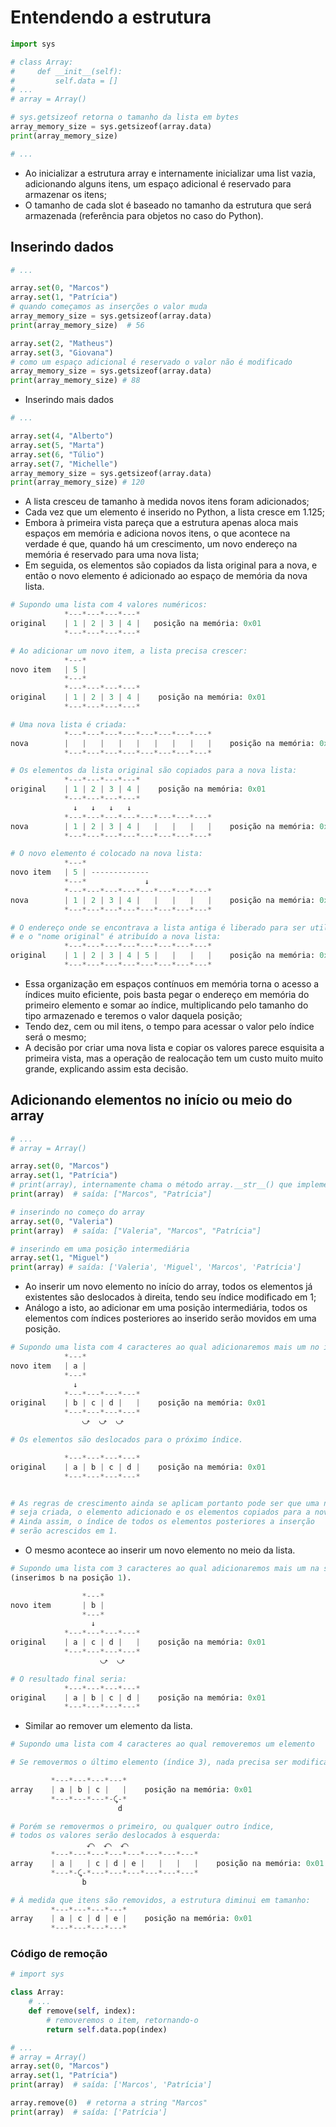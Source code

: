 # Entendendo a estrutura

~~~py
import sys

# class Array:
#     def __init__(self):
#         self.data = []
# ...
# array = Array()

# sys.getsizeof retorna o tamanho da lista em bytes
array_memory_size = sys.getsizeof(array.data)
print(array_memory_size)

# ...
~~~

* Ao inicializar a estrutura array e internamente inicializar uma list vazia, adicionando alguns itens, um espaço adicional é reservado para armazenar os itens;
* O tamanho de cada slot é baseado no tamanho da estrutura que será armazenada (referência para objetos no caso do Python).

## Inserindo dados

~~~py
# ...

array.set(0, "Marcos")
array.set(1, "Patrícia")
# quando começamos as inserções o valor muda
array_memory_size = sys.getsizeof(array.data)
print(array_memory_size)  # 56

array.set(2, "Matheus")
array.set(3, "Giovana")
# como um espaço adicional é reservado o valor não é modificado
array_memory_size = sys.getsizeof(array.data)
print(array_memory_size) # 88
~~~

* Inserindo mais dados

~~~py
# ...

array.set(4, "Alberto")
array.set(5, "Marta")
array.set(6, "Túlio")
array.set(7, "Michelle")
array_memory_size = sys.getsizeof(array.data)
print(array_memory_size) # 120
~~~

* A lista cresceu de tamanho à medida novos itens foram adicionados;
* Cada vez que um elemento é inserido no Python, a lista cresce em 1.125;
* Embora à primeira vista pareça que a estrutura apenas aloca mais espaços em memória e adiciona novos itens, o que acontece na verdade é que, quando há um crescimento, um novo endereço na memória é reservado para uma nova lista;
* Em seguida, os elementos são copiados da lista original para a nova, e então o novo elemento é adicionado ao espaço de memória da nova lista.

~~~python
# Supondo uma lista com 4 valores numéricos:
            *---*---*---*---*
original    | 1 | 2 | 3 | 4 |   posição na memória: 0x01
            *---*---*---*---*

# Ao adicionar um novo item, a lista precisa crescer:
            *---*
novo item   | 5 |
            *---*
            *---*---*---*---*
original    | 1 | 2 | 3 | 4 |    posição na memória: 0x01
            *---*---*---*---*

# Uma nova lista é criada:
            *---*---*---*---*---*---*---*---*
nova        |   |   |   |   |   |   |   |   |    posição na memória: 0x1A
            *---*---*---*---*---*---*---*---*

# Os elementos da lista original são copiados para a nova lista:
            *---*---*---*---*
original    | 1 | 2 | 3 | 4 |    posição na memória: 0x01
            *---*---*---*---*
              ↓   ↓   ↓   ↓
            *---*---*---*---*---*---*---*---*
nova        | 1 | 2 | 3 | 4 |   |   |   |   |    posição na memória: 0x1A
            *---*---*---*---*---*---*---*---*

# O novo elemento é colocado na nova lista:
            *---*
novo item   | 5 | -------------
            *---*             ↓
            *---*---*---*---*---*---*---*---*
nova        | 1 | 2 | 3 | 4 |   |   |   |   |    posição na memória: 0x1A
            *---*---*---*---*---*---*---*---*

# O endereço onde se encontrava a lista antiga é liberado para ser utilizado
# e o "nome original" é atribuído a nova lista:
            *---*---*---*---*---*---*---*---*
original    | 1 | 2 | 3 | 4 | 5 |   |   |   |    posição na memória: 0x1A
            *---*---*---*---*---*---*---*---*
~~~

* Essa organização em espaços contínuos em memória torna o acesso a índices muito eficiente, pois basta pegar o endereço em memória do primeiro elemento e somar ao índice, multiplicando pelo tamanho do tipo armazenado e teremos o valor daquela posição;
* Tendo dez, cem ou mil itens, o tempo para acessar o valor pelo índice será o mesmo;
* A decisão por criar uma nova lista e copiar os valores parece esquisita a primeira vista, mas a operação de realocação tem um custo muito muito grande, explicando assim esta decisão.

## Adicionando elementos no início ou meio do array

~~~py
# ...
# array = Array()

array.set(0, "Marcos")
array.set(1, "Patrícia")
# print(array), internamente chama o método array.__str__() que implementamos
print(array)  # saída: ["Marcos", "Patrícia"]

# inserindo no começo do array
array.set(0, "Valeria")
print(array)  # saída: ["Valeria", "Marcos", "Patrícia"]

# inserindo em uma posição intermediária
array.set(1, "Miguel")
print(array) # saída: ['Valeria', 'Miguel', 'Marcos', 'Patrícia']
~~~

* Ao inserir um novo elemento no início do array, todos os elementos já existentes são deslocados à direita, tendo seu índice modificado em 1;
* Análogo a isto, ao adicionar em uma posição intermediária, todos os elementos com índices posteriores ao inserido serão movidos em uma posição.

~~~py
# Supondo uma lista com 4 caracteres ao qual adicionaremos mais um no início:
            *---*
novo item   | a |
            *---*
              ↓
            *---*---*---*---*
original    | b | c | d |   |    posição na memória: 0x01
            *---*---*---*---*
                ⤻  ⤻  ⤻

# Os elementos são deslocados para o próximo índice.

            *---*---*---*---*
original    | a | b | c | d |    posição na memória: 0x01
            *---*---*---*---*


# As regras de crescimento ainda se aplicam portanto pode ser que uma nova lista
# seja criada, o elemento adicionado e os elementos copiados para a nova lista.
# Ainda assim, o índice de todos os elementos posteriores a inserção
# serão acrescidos em 1.
~~~

* O mesmo acontece ao inserir um novo elemento no meio da lista.

~~~py
# Supondo uma lista com 3 caracteres ao qual adicionaremos mais um na segunda posição, vulgo índice 1:
(inserimos b na posição 1).

                *---*
novo item       | b |
                *---*
                  ↓
            *---*---*---*---*
original    | a | c | d |   |    posição na memória: 0x01
            *---*---*---*---*
                    ⤻  ⤻

# O resultado final seria:
            *---*---*---*---*
original    | a | b | c | d |    posição na memória: 0x01
            *---*---*---*---*
~~~

* Similar ao remover um elemento da lista.

~~~py
# Supondo uma lista com 4 caracteres ao qual removeremos um elemento

# Se removermos o último elemento (índice 3), nada precisa ser modificado

         *---*---*---*---*
array    | a | b | c |   |    posição na memória: 0x01
         *---*---*---*-⤹-*
                        d

# Porém se removermos o primeiro, ou qualquer outro índice,
# todos os valores serão deslocados à esquerda:
                 ⤺  ⤺  ⤺
         *---*---*---*---*---*---*---*---*
array    | a |   | c | d | e |   |   |   |    posição na memória: 0x01
         *---*-⤹-*---*---*---*---*---*---*
                b

# À medida que itens são removidos, a estrutura diminui em tamanho:
         *---*---*---*---*
array    | a | c | d | e |    posição na memória: 0x01
         *---*---*---*---*
~~~

### Código de remoção

~~~py
# import sys

class Array:
    # ...
    def remove(self, index):
        # removeremos o item, retornando-o
        return self.data.pop(index)

# ...
# array = Array()
array.set(0, "Marcos")
array.set(1, "Patrícia")
print(array)  # saída: ['Marcos', 'Patrícia']

array.remove(0)  # retorna a string "Marcos"
print(array)  # saída: ['Patrícia']
~~~

